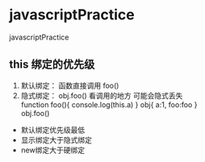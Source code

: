 # javascriptPractice
 javascriptPractice

## this 绑定的优先级 

1. 默认绑定： 函数直接调用 foo()
2. 隐式绑定： obj.foo() 看调用的地方  可能会隐式丢失       
    function foo(){
        console.log(this.a)
    }
    obj{
        a:1,
        foo:foo
    }  
    obj.foo()

- 默认绑定优先级最低
- 显示绑定大于隐式绑定
- new绑定大于硬绑定
